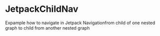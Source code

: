 # JetpackChildNav
Expample how to navigate in Jetpack Navigationfrom child of one nested graph to child from another nested graph
